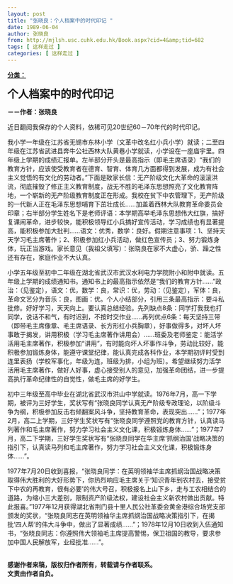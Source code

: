 ```yaml
---
layout: post
title: "张晓良：个人档案中的时代印记 "
date: 1989-06-04
author: 张晓良
from: http://mjlsh.usc.cuhk.edu.hk/Book.aspx?cid=4&amp;tid=682
tags: [ 这样走过 ]
categories: [ 这样走过 ]
---
```


<div style="margin: 15px 10px 10px 0px;">
<div>
<span id="ctl00_ContentPlaceHolder1_chapter1_SubjectLabel" style="font-weight:bold;text-decoration:underline;">
   分类：
  </span>
</div>
<p>
<strong>
<font size="5">
    个人档案中的时代印记
   </font>
</strong>
</p>
<p>
<strong>
   －－作者：张晓良
  </strong>
</p>
<p>
  近日翻阅我保存的个人资料，依稀可见20世纪60－70年代的时代印记。
 </p>
<p>
  我小学一年级在江苏省无锡市东林小学（文革中改名红小兵小学）就读；二至四年级在江苏省武进县奔牛公社西林大队黄巷小学就读，小学设在一座庙宇里。四年级上学期的成绩汇报单。左半部分开头是最高指示（即毛主席语录）“我们的教育方针，应该使受教育者在德育、智育、体育几方面都得到发展，成为有社会主义觉悟的有文化的劳动者。”下面是致家长信：无产阶级文化大革命的滚滚洪流，彻底摧毁了修正主义教育制度，战无不胜的毛泽东思想照亮了文化教育阵地，一个崭新的无产阶级教育制度正在形成。我校在贫下中农管理下，无产阶级的一代新人正在毛泽东思想哺育下茁壮成长……加盖着西林大队教育革命委员会印章；右半部分学生姓名下是老师评语：本学期高举毛泽东思想伟大红旗，搞好复课闹革命，进步较快，能积极领导红小兵搞好宣传活动，学习成绩也有显著提高，能积极参加大批判……语文：优秀，数学：良好。假期注意事项：1、坚持天天学习毛主席著作；2、积极参加红小兵活动，做红色宣传员；3、努力锻炼身体，玩正当游戏。家长意见（我祖父填写）：张晓良在家不大虚心，骄、躁之性还有存在，家庭作业不大认真。
 </p>
<p>
  小学五年级至初中二年级在湖北省武汉市武汉水利电力学院附小和附中就读。五年级上学期的成绩通知书。通知书上的最高指示依然是“我们的教育方针……”政治：（见鉴定），语文：优，数学：良，常识：优，劳动：（见鉴定），军体：良，革命文艺分为音乐：良，图画：优。个人小结部分，引用三条最高指示：要斗私批修。好好学习，天天向上。要认真总结经验。先列缺点8条：同学打我我也打同学，说话不和气，有时迟到，不按时交作业……再列优点6条：每天坚持三带（即带毛主席像章、毛主席语录、长方形红小兵胸章），好事做得多，对坏人坏事敢于揭发，讲用积极（学习毛主席著作讲用会）……班委及老师鉴定：能活学活用毛主席著作，积极参加“讲用”，有时能向坏人坏事作斗争，劳动比较好，能积极参加锻炼身体，能遵守课堂纪律，能认真完成各科作业，本学期初评时受到连里表扬（学校军事化，年级为连，班级为排，小组为班）。希望继续努力活学活用毛主席著作，做好人好事，虚心接受别人的意见，加强革命团结，进一步提高执行革命纪律性的自觉性，做毛主席的好学生。
 </p>
<p>
  初中三年级至高中毕业在湖北省武汉市洪山中学就读。1976年7月，高一下学期，被评为三好学生，奖状写有“张晓良同学认真无产阶级专政理论，以阶级斗争为纲，积极参加反击右倾翻案风斗争，坚持教育革命，表现突出……”；1977年2月，高二上学期，三好学生奖状写有“张晓良同学遵照党的教育方针，认真读马列著作和毛主席著作，努力学习社会主义文化课，积极锻炼身体……”；1977年7月，高二下学期，三好学生奖状写有“张晓良同学在华主席‘抓纲治国’战略决策的指引下，认真读马列和毛主席著作，努力学习社会主义文化课，积极锻炼身体……”。
 </p>
<p>
  1977年7月20日收到喜报，“张晓良同学：在英明领袖华主席抓纲治国战略决策取得伟大胜利的大好形势下，你热烈响应毛主席关于‘知识青年到农村去，接受贫下中农的再教育，很有必要’的伟大号召，积极报名上山下乡，走与工农相结合的道路，为缩小三大差别，限制资产阶级法权，建设社会主义新农村做出贡献。特此报喜。”1977年12月获得湖北省荆门县十里人民公社革委会黄金港综合场党支部颁发的奖状，“张晓良同志在英明领袖华主席抓纲治国战略决策指引下，在揭批‘四人帮’的伟大斗争中，做出了显著成绩……”；1978年12月10日收到入伍通知书，“张晓良同志：你遵照伟大领袖毛主席提高警惕，保卫祖国的教导，要求参加中国人民解放军，业经批准……”。
 </p>
<p>
<br/>
<strong>
   感谢作者来稿，版权归作者所有，转载请与作者联系。
   <br/>
   文责由作者自负。
  </strong>
</p>
</div>
